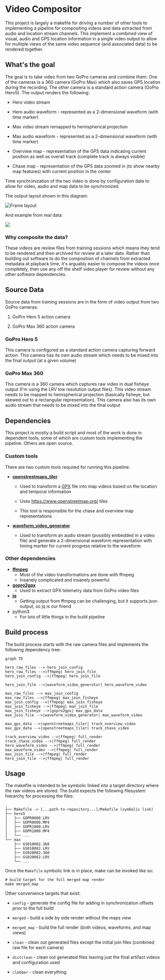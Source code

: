 # Video Compositor

This project is largely a makefile for driving a number of other tools to implementing a pipeline for compositing videos and data extracted from audio and location stream channels. This implement a combined view of visual, audio and GPS location information in a single video output to allow for multiple views of the same video sequence (and associated data) to be rendered together.

## What's the goal

The goal is to take video from two GoPro cameras and combine them. One of the cameras is a 360 camera (GoPro Max) which also saves GPS location during the recording. The other camera is a standard action camera (GoPro Hero5). The output renders the following:

* Hero video stream

* Hero audio waveform - represented as a 2-dimensional waveform (with time marker)

* Max video stream remapped to hemispherical projection

* Max audio waveform - represented as a 2-dimensional waveform (with time marker)

* Overview map - representation of the GPS data indicating current position as well as overall track (complete track is always visible)

* Chase map - representation of the GPS data zoomed in (to show nearby map features) with current position in the center

Time synchronization of the two video is done by configuration data to allow for video, audio and map data to be synchronized.

The output layout shown in this diagram:

![Frame layout](./docs/frame_layout.png)

And example from real data:

![](./docs/demo_snapshot.png)

### Why composite the data?

These videos are review files from training sessions which means they tend to be rendered and then archived for review at a later date. Rather than building out software to do the composition of channels from extracted metadata at playback time, it's arguably easier to compose the videos once completely, then use any off the shelf video player for review without any other software dependencies.

## Source Data

Source data from training sessions are in the form of video output from two GoPro cameras:

1. GoPro Hero 5 action camera

2. GoPro Max 360 action camera

### GoPro Hero 5

This camera is configured as a standard action camera capturing forward action. This camera has its own audio stream which needs to be mixed into the final output (at a given volume)

### GoPro Max 360

This camera is a 360 camera which captures raw video in dual fisheye output (I'm using the LRV low resolution output files). This video stream needs to be mapped to hemispherical projection (basically fisheye, but skewed out to a rectangular representation). This camera also has its own audio stream that needs to be mixed into the final output

## Dependencies

This project is mostly a build script and most of the work is done in dependent tools, some of which are custom tools implementing the pipeline. Others are open source.

### Custom tools

There are two custom tools required for running this pipeline:

* [**openstreetmaps_tiler**](https://github.com/stakita/openstreetmaps_tiler)
  
  * Used to transform a [GPX](https://en.wikipedia.org/wiki/GPS_Exchange_Format) file into map videos based on the location and temporal information
  
  * Uses https://www.openstreetmap.org/ tiles
  
  * This tool is responsible for the chase and overview map representations

* [**waveform_video_generator**](https://github.com/stakita/waveform_video_generator)
  
  * Used to transform an audio stream (possibly embedded in a video file) and generate a 2-dimensional waveform representation with timing marker for current progress relative to the waveform

### Other dependencies

- [**ffmpeg**](https://ffmpeg.org/)
  - Most of the video transformations are done with ffmpeg
  - Insanely complicated and insanely powerful
- [**gopro2gpx**](https://github.com/juanmcasillas/gopro2gpx)
  - Used to extract GPX telemetry data from GoPro video files
- [**jq**](https://stedolan.github.io/jq/)
  - Getting output from ffmpeg can be challenging, but it supports json output, so jq is our friend
- python3
  - For lots of little things in the build pipeline

## Build process

The build process starts with the raw camera files and implements the following dependency tree:

```mermaid
graph TD

hero_raw_files --> hero_join_config
hero_raw_files -->|ffmpeg| hero_join_file
hero_join_config -->|ffmpeg| hero_join_file

hero_join_file -->|waveform_video_generator| hero_waveform_video

max_raw_files --> max_join_config
max_raw_files -->|ffmpeg| max_join_fisheye
max_join_config -->|ffmpeg| max_join_fisheye
max_join_fisheye -->|ffmpeg| max_join_file
max_join_fisheye -->|gopro2gpx| max_gpx_data
max_join_file -->|waveform_video_generator| max_waveform_video

max_gpx_data -->|openstreetmaps_tiler| track_overview_video
max_gpx_data -->|openstreetmaps_tiler| track_chase_video

track_overview_video -->|ffmpeg| full_render
track_chase_video -->|ffmpeg| full_render
hero_waveform_video -->|ffmpeg| full_render
max_waveform_video -->|ffmpeg| full_render
max_join_file -->|ffmpeg| full_render
hero_join_file -->|ffmpeg| full_render
```

## Usage

The makefile is intended to be symbolic linked into a target directory where the raw videos are stored. The build expects the following filesystem hierarchy for processing the files:

```
.
├── Makefile -> [...path-to-repository...]/Makefile (symbolic link)
├── hero5
│   ├── GOPR0000.LRV
│   ├── GOPR0000.MP4
│   ├── GOPR1000.LRV
│   ├── GOPR1000.MP4
│   └── ...
└── max
    ├── GS010082.360
    ├── GS010082.LRV
    ├── GS020082.360
    ├── GS020082.LRV
    └── ...
```

Once the `Makefile` symbolic link is in place, make can be invoked like so:

```
# build target for the full merged map render
make merged_map
```

Other convenience targets that exist:

* `config` - generate the config file for adding in synchronization offsets prior to the full build

* `merged` - build a side by side render without the maps view

* `merged_map` - build the full render (both videos, waveforms, and map views)

* `clean` - clean out generated files except the initial join files (combined raw file for each camera)

* `distclean` - clean out generated files leaving just the final artifact videos and configuration used

* `clobber` - clean everything
